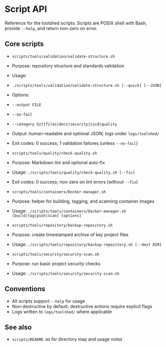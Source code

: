 # Script API

Reference for the toolshed scripts. Scripts are POSIX shell with Bash, provide `--help`, and return
non-zero on error.

## Core scripts

- `scripts/tools/validation/validate-structure.sh`
- Purpose: repository structure and standards validation
- Usage:
- `./scripts/tools/validation/validate-structure.sh [--quick] [--JSON]`
- Options:
- `--output FILE`
- `--no-fail`

- `--category Git|files|docs|security|cicd|quality`
- Output: human-readable and optional JSON; logs under `logs/toolshed/`

- Exit codes: 0 success; 1 validation failures (unless `--no-fail`)
- `scripts/tools/quality/check-quality.sh`
- Purpose: Markdown lint and optional auto-fix
- Usage: `./scripts/tools/quality/check-quality.sh [--fix]`
- Exit codes: 0 success; non-zero on lint errors (without `--fix`)
- `scripts/tools/containers/Docker-manager.sh`
- Purpose: helper for building, tagging, and scanning container images

- Usage: `./scripts/tools/containers/Docker-manager.sh [build|tag|push|scan] [options]`
- `scripts/tools/repository/backup-repository.sh`

- Purpose: create timestamped archive of key project files
- Usage: `./scripts/tools/repository/backup-repository.sh [--dest DIR]`
- `scripts/tools/security/security-scan.sh`
- Purpose: run basic project security checks
- Usage: `./scripts/tools/security/security-scan.sh`

## Conventions

- All scripts support `--help` for usage
- Non-destructive by default; destructive actions require explicit flags
- Logs written to `logs/toolshed/` where applicable

## See also

- `scripts/README.md` for directory map and usage notes
